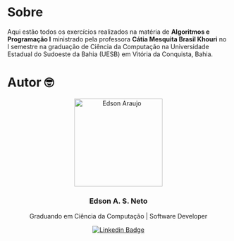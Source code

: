 # Sobre

Aqui estão todos os exercícios realizados na matéria de **Algoritmos e Programação I** ministrado pela professora **Cátia Mesquita Brasil Khouri** no I semestre na graduação de Ciência da Computação na Universidade Estadual do Sudoeste da Bahia (UESB) em Vitória da Conquista, Bahia.

# Autor 🤓

<p align="center">
  <img width="200px" alt="Edson Araujo" title="Edson Araujo" src="https://avatars.githubusercontent.com/u/137104822?v=4" />

  <h3 align="center">Edson A. S. Neto</h3>

  <p align="center">
    Graduando em Ciência da Computação | Software Developer
  </p>
</p>

<div align="center">

[![Linkedin Badge](https://img.shields.io/badge/-LinkedIn-1f6feb?style=flat-square&logo=Linkedin&logoColor=white&link=https://www.linkedin.com/in/vhmarcal/)](https://www.linkedin.com/in/edsonaraujo2003/)

</div>









   







